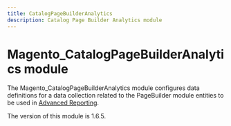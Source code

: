 ```yaml
---
title: CatalogPageBuilderAnalytics
description: Catalog Page Builder Analytics module
---
```


# Magento_CatalogPageBuilderAnalytics module

The Magento_CatalogPageBuilderAnalytics module configures data definitions for a data collection related to the PageBuilder module entities to be used in [Advanced Reporting](https://developer.adobe.com/commerce/php/development/advanced-reporting/modules/).

<InlineAlert slots="text" />
The version of this module is 1.6.5.
